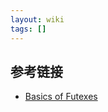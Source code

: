 ```yaml
---
layout: wiki
tags: []
---
```


## 参考链接

* [Basics of Futexes](https://vvl.me/2019/05/translation-basics-of-futexes/)